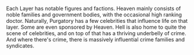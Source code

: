 Each Layer has notable figures and factions. Heaven mainly consists of noble families and government bodies, with the occasional high ranking doctor. Naturally, Purgatory has a few celebrities that influence life on that layer. Some are even sponsored by Heaven. Hell is also home to quite the scene of celebrities, and on top of that has a thriving underbelly of crime. And where there's crime, there is massively influential crime families and syndicates.